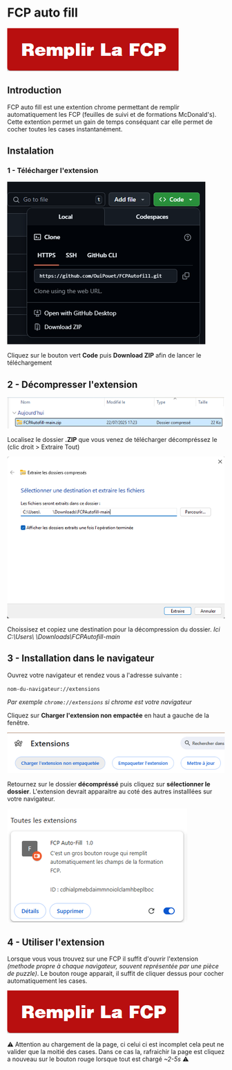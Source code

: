 # FCP auto fill

![etape 4](./img/06.png)

## Introduction
FCP auto fill est une extention chrome permettant de remplir automatiquement les FCP (feuilles de suivi et de formations McDonald's). Cette extention permet un gain de temps conséquant car elle permet de cocher toutes les cases instantanément.

## Instalation
### 1 - Télécharger l'extension

![etape 1](./img/01.png)

Cliquez sur le bouton vert **Code** puis **Download ZIP** afin de lancer le téléchargement

## 2 - Décompresser l'extension

![etape 2](./img/02.png)

Localisez le dossier **.ZIP** que vous venez de télécharger décompréssez le (clic droit > Extraire Tout)


![etape 2](./img/03.png)

Choissisez et copiez une destination pour la décompression du dossier.
*Ici C:\Users\   \Downloads\FCPAutofill-main*

## 3 - Installation dans le navigateur
Ouvrez votre navigateur et rendez vous a l'adresse suivante :

``nom-du-navigateur://extensions``

*Par exemple ``chrome://extensions`` si chrome est votre navigateur*

Cliquez sur **Charger l'extension non empactée** en haut a gauche de la fenêtre.

![etape 3](./img/04.png)

Retournez sur le dossier **décompréssé** puis cliquez sur **sélectionner le dossier**. L'extension devrait apparaitre au coté des autres installlées sur votre navigateur.

![etape 3](./img/05.png)

## 4 - Utiliser l'extension
Lorsque vous vous trouvez sur une FCP il suffit d'ouvrir l'extension *(methode propre à chaque navigateur, souvent représentée par une pièce de puzzle)*. Le bouton rouge apparait, il suffit de cliquer dessus pour cocher automatiquement les cases.

![etape 4](./img/06.png)

⚠️ Attention au chargement de la page, ci celui ci est incomplet cela peut ne valider que la moitié des cases. Dans ce cas la, rafraichir la page est cliquez a nouveau sur le bouton rouge lorsque tout est chargé *~2-5s* ⚠️